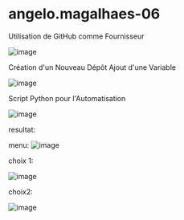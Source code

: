 # angelo.magalhaes-06
Utilisation de GitHub comme Fournisseur

![image](https://github.com/Lo0kii/angelo.magalhaes-06/assets/109228312/9101436b-dec2-45c8-b4a3-91c06e693d6f)

Création d'un Nouveau Dépôt
Ajout d'une Variable 

![image](https://github.com/Lo0kii/angelo.magalhaes-06/assets/109228312/10a9677c-a80f-4a87-857f-a2f052233239)

Script Python pour l'Automatisation

![image](https://github.com/Lo0kii/angelo.magalhaes-06/assets/109228312/8609f279-5af7-4133-bcb1-67406a2de287)

resultat: 

menu: 
![image](https://github.com/Lo0kii/angelo.magalhaes-06/assets/109228312/6059c141-459e-41d4-a310-930330ef3cc4)

choix 1: 

![image](https://github.com/Lo0kii/angelo.magalhaes-06/assets/109228312/bc12f074-809f-487a-88c5-91473fe082c7)

choix2:

![image](https://github.com/Lo0kii/angelo.magalhaes-06/assets/109228312/db922aad-dcd7-48a0-add6-6ef1fba65e64)



